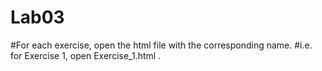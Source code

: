 # Lab03

#For each exercise, open the html file with the corresponding name.
#i.e. for Exercise 1, open Exercise_1.html .
